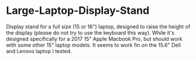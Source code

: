 # Large-Laptop-Display-Stand
Display stand for a full size (15 or 16") laptop, designed to raise the height of the display (please do not try to use the keyboard this way).  While it's designed specifically for a 2017 15" Apple Macbook Pro, but should work with some other 15" laptop models.  It seems to work fin on the 15.6" Dell and Lenovo laptop I tested.
